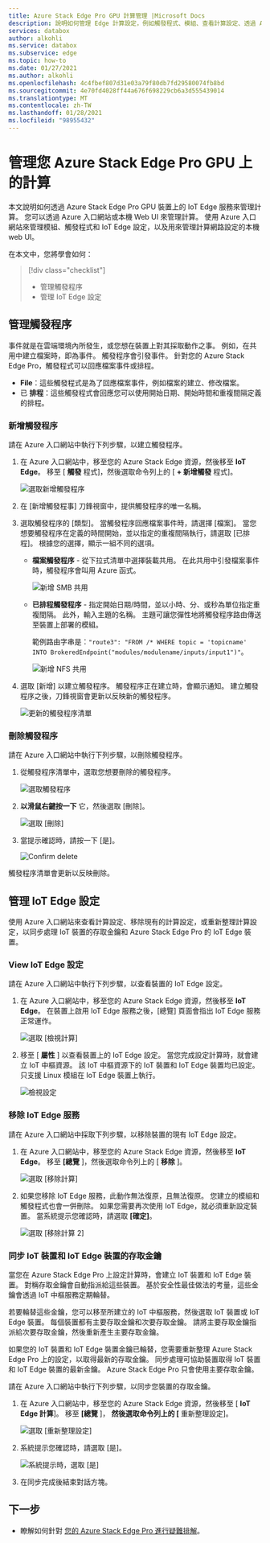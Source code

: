 ```yaml
---
title: Azure Stack Edge Pro GPU 計算管理 |Microsoft Docs
description: 說明如何管理 Edge 計算設定，例如觸發程式、模組、查看計算設定、透過 Azure Stack Edge Pro GPU 上的 Azure 入口網站移除設定。
services: databox
author: alkohli
ms.service: databox
ms.subservice: edge
ms.topic: how-to
ms.date: 01/27/2021
ms.author: alkohli
ms.openlocfilehash: 4c4fbef807d31e03a79f80db7fd29580074fb8bd
ms.sourcegitcommit: 4e70fd4028ff44a676f698229cb6a3d555439014
ms.translationtype: MT
ms.contentlocale: zh-TW
ms.lasthandoff: 01/28/2021
ms.locfileid: "98955432"
---
```

# <a name="manage-compute-on-your-azure-stack-edge-pro-gpu"></a>管理您 Azure Stack Edge Pro GPU 上的計算

<!--[!INCLUDE [applies-to-skus](../../includes/azure-stack-edge-applies-to-all-sku.md)]-->

本文說明如何透過 Azure Stack Edge Pro GPU 裝置上的 IoT Edge 服務來管理計算。 您可以透過 Azure 入口網站或本機 Web UI 來管理計算。 使用 Azure 入口網站來管理模組、觸發程式和 IoT Edge 設定，以及用來管理計算網路設定的本機 web UI。

在本文中，您將學會如何：

> [!div class="checklist"]
> * 管理觸發程序
> * 管理 IoT Edge 設定


## <a name="manage-triggers"></a>管理觸發程序

事件就是在雲端環境內所發生，或您想在裝置上對其採取動作之事。 例如，在共用中建立檔案時，即為事件。 觸發程序會引發事件。 針對您的 Azure Stack Edge Pro，觸發程式可以回應檔案事件或排程。

- **File**：這些觸發程式是為了回應檔案事件，例如檔案的建立、修改檔案。
- 已 **排程**：這些觸發程式會回應您可以使用開始日期、開始時間和重複間隔定義的排程。


### <a name="add-a-trigger"></a>新增觸發程序

請在 Azure 入口網站中執行下列步驟，以建立觸發程序。

1. 在 Azure 入口網站中，移至您的 Azure Stack Edge 資源，然後移至 **IoT Edge**。 移至 [ **觸發** 程式]，然後選取命令列上的 [ **+ 新增觸發** 程式]。

    ![選取新增觸發程序](media/azure-stack-edge-j-series-manage-compute/add-trigger-1m.png)

2. 在 [新增觸發程事] 刀鋒視窗中，提供觸發程序的唯一名稱。
    
    <!--Trigger names can only contain numbers, lowercase letters, and hyphens. The share name must be between 3 and 63 characters long and begin with a letter or a number. Each hyphen must be preceded and followed by a non-hyphen character.-->

3. 選取觸發程序的 [類型]。 當觸發程序回應檔案事件時，請選擇 [檔案]。 當您想要觸發程序在定義的時間開始，並以指定的重複間隔執行，請選取 [已排程]。 根據您的選擇，顯示一組不同的選項。

    - **檔案觸發程序** - 從下拉式清單中選擇裝載共用。 在此共用中引發檔案事件時，觸發程序會叫用 Azure 函式。

        ![新增 SMB 共用](media/azure-stack-edge-j-series-manage-compute/add-file-trigger.png)

    - **已排程觸發程序** - 指定開始日期/時間，並以小時、分、或秒為單位指定重複間隔。 此外，輸入主題的名稱。 主題可讓您彈性地將觸發程序路由傳送至裝置上部署的模組。

        範例路由字串是：`"route3": "FROM /* WHERE topic = 'topicname' INTO BrokeredEndpoint("modules/modulename/inputs/input1")"`。

        ![新增 NFS 共用](media/azure-stack-edge-j-series-manage-compute/add-scheduled-trigger.png)

4. 選取 [新增] 以建立觸發程序。 觸發程序正在建立時，會顯示通知。 建立觸發程序之後，刀鋒視窗會更新以反映新的觸發程序。
 
    ![更新的觸發程序清單](media/azure-stack-edge-j-series-manage-compute/add-trigger-2.png)

### <a name="delete-a-trigger"></a>刪除觸發程序

請在 Azure 入口網站中執行下列步驟，以刪除觸發程序。

1. 從觸發程序清單中，選取您想要刪除的觸發程序。

    ![選取觸發程序](media/azure-stack-edge-j-series-manage-compute/delete-trigger-1.png)

2. **以滑鼠右鍵按一下** 它，然後選取 [刪除]。

    ![選取 [刪除]](media/azure-stack-edge-j-series-manage-compute/delete-trigger-2.png)

3. 當提示確認時，請按一下 [是]。

    ![Confirm delete](media/azure-stack-edge-j-series-manage-compute/delete-trigger-3.png)

觸發程序清單會更新以反映刪除。

## <a name="manage-iot-edge-configuration"></a>管理 IoT Edge 設定

使用 Azure 入口網站來查看計算設定、移除現有的計算設定，或重新整理計算設定，以同步處理 IoT 裝置的存取金鑰和 Azure Stack Edge Pro 的 IoT Edge 裝置。

### <a name="view-iot-edge-configuration"></a>View IoT Edge 設定

請在 Azure 入口網站中執行下列步驟，以查看裝置的 IoT Edge 設定。

1. 在 Azure 入口網站中，移至您的 Azure Stack Edge 資源，然後移至 **IoT Edge**。 在裝置上啟用 IoT Edge 服務之後，[總覽] 頁面會指出 IoT Edge 服務正常運作。

    ![選取 [檢視計算]](media/azure-stack-edge-j-series-manage-compute/view-compute-1.png)

2. 移至 [ **屬性** ] 以查看裝置上的 IoT Edge 設定。 當您完成設定計算時，就會建立 IoT 中樞資源。 該 IoT 中樞資源下的 IoT 裝置和 IoT Edge 裝置均已設定。 只支援 Linux 模組在 IoT Edge 裝置上執行。

    ![檢視設定](media/azure-stack-edge-j-series-manage-compute/view-compute-2.png)


### <a name="remove-iot-edge-service"></a>移除 IoT Edge 服務

請在 Azure 入口網站中採取下列步驟，以移除裝置的現有 IoT Edge 設定。

1. 在 Azure 入口網站中，移至您的 Azure Stack Edge 資源，然後移至 **IoT Edge**。 移至 **[總覽** ]，然後選取命令列上的 [ **移除** ]。

    ![選取 [移除計算]](media/azure-stack-edge-j-series-manage-compute/remove-compute-1.png)

2. 如果您移除 IoT Edge 服務，此動作無法復原，且無法復原。 您建立的模組和觸發程式也會一併刪除。 如果您需要再次使用 IoT Edge，就必須重新設定裝置。 當系統提示您確認時，請選取 **[確定]**。

    ![選取 [移除計算 2]](media/azure-stack-edge-j-series-manage-compute/remove-compute-2.png)

### <a name="sync-up-iot-device-and-iot-edge-device-access-keys"></a>同步 IoT 裝置和 IoT Edge 裝置的存取金鑰

當您在 Azure Stack Edge Pro 上設定計算時，會建立 IoT 裝置和 IoT Edge 裝置。 對稱存取金鑰會自動指派給這些裝置。 基於安全性最佳做法的考量，這些金鑰會透過 IoT 中樞服務定期輪替。

若要輪替這些金鑰，您可以移至所建立的 IoT 中樞服務，然後選取 IoT 裝置或 IoT Edge 裝置。 每個裝置都有主要存取金鑰和次要存取金鑰。 請將主要存取金鑰指派給次要存取金鑰，然後重新產生主要存取金鑰。

如果您的 IoT 裝置和 IoT Edge 裝置金鑰已輪替，您需要重新整理 Azure Stack Edge Pro 上的設定，以取得最新的存取金鑰。 同步處理可協助裝置取得 IoT 裝置和 IoT Edge 裝置的最新金鑰。 Azure Stack Edge Pro 只會使用主要存取金鑰。

請在 Azure 入口網站中執行下列步驟，以同步您裝置的存取金鑰。

1. 在 Azure 入口網站中，移至您的 Azure Stack Edge 資源，然後移至 [ **IoT Edge 計算**]。 移至 **[總覽** ]， **然後選取命令列上的 [** 重新整理設定]。

    ![選取 [重新整理設定]](media/azure-stack-edge-j-series-manage-compute/refresh-configuration-1.png)

2. 系統提示您確認時，請選取 [是]。

    ![系統提示時，選取 [是]](media/azure-stack-edge-j-series-manage-compute/refresh-configuration-2.png)

3. 在同步完成後結束對話方塊。

## <a name="next-steps"></a>下一步

- 瞭解如何針對 [您的 Azure Stack Edge Pro 進行疑難排解](azure-stack-edge-gpu-troubleshoot.md)。
